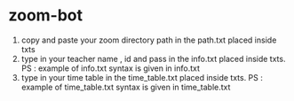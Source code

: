 # zoom-bot

1. copy and paste your zoom directory path in the path.txt placed inside txts
1. type in your teacher name , id and pass in the info.txt placed inside txts. PS : example of info.txt syntax is given in info.txt
1. type in your time table in the time_table.txt placed inside txts. PS : example of time_table.txt syntax is given in time_table.txt
